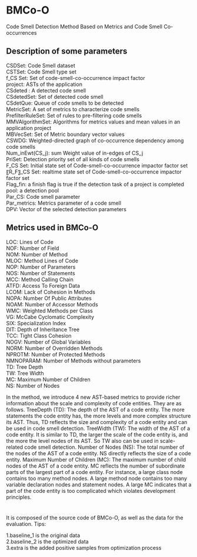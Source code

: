 # BMCo-O
Code Smell Detection Method Based on Metrics and Code Smell Co-occurrences 

## Description of some parameters  
CSDSet: Code Smell dataset  
CSTSet: Code Smell type set  
f_CS Set: Set of code-smell-co-occurrence impact factor  
project: ASTs of the application  
CSdeted : A detected code smell  
CSdetedSet: Set of detected code smell  
CSdetQue: Queue of code smells to be detected  
MetricSet: A set of metrics to characterize code smells  
PrefilterRuleSet: Set of rules to pre-filtering code smells  
MMVAlgorithmSet: Algorithms for metrics values and mean values in an application project  
MBVecSet: Set of Metric boundary vector values  
CSWDG: Weighted-directed graph of co-occurrence dependency among code smells  
Num_inEwt(CS_j): sum Weight value of in-edges of CS_j  
PriSet: Detection priority set of all kinds of code smells  
F_CS Set: Initial state set of Code-smell-co-occurrence impactor factor set  
〖R_F〗_CS Set: realtime state set of Code-smell-co-occurrence impactor factor set  
Flag_fin: a finish flag is true if the detection task of a project is completed  
pool: a detection pool  
Par_CS: Code smell parameter  
Par_metrics: Metrics parameter of a code smell  
DPV: Vector of the selected detection parameters  

## Metrics used in BMCo-O  
LOC: Lines of Code  
NOF: Number of Field  
NOM: Number of Method  
MLOC: Method Lines of Code  
NOP: Number of Parameters  
NOS: Number of Statements  
MCC: Method Calling Chain  
ATFD: Access To Foreign Data  
LCOM: Lack of Cohesion in Methods  
NOPA: Number Of Public Attributes  
NOAM: Number of Accessor Methods  
WMC: Weighted Methods per Class  
VG: McCabe Cyclomatic Complexity  
SIX: Specialization Index  
DIT: Depth of Inheritance Tree  
TCC: Tight Class Cohesion  
NOGV: Number of Global Variables  
NORM: Number of Overridden Methods  
NPROTM: Number of Protected Methods  
NMNOPARAM: Number of Methods without parameters  
TD: Tree Depth  
TW: Tree Width  
MC: Maximum Number of Children  
NS: Number of Nodes  

In the method, we introduce 4 new AST-based metrics to provide richer information about the scale and complexity of code entities. They are as follows.
TreeDepth (TD): The depth of the AST of a code entity. The more statements the code entity has, the more levels and more complex structure its AST. Thus, TD reflects the size and complexity of a code entity and can be used in code smell detection.
TreeWidth (TW): The width of the AST of a code entity. It is similar to TD, the larger the scale of the code entity is, and the more the level nodes of its AST. So TW also can be used in scale-related code smell detection.
Number of Nodes (NS): The total number of the nodes of the AST of a code entity. NS directly reflects the size of a code entity.
Maximum Number of Children (MC): The maximum number of child nodes of the AST of a code entity. MC reflects the number of subordinate parts of the largest part of a code entity. For instance, a large class node contains too many method nodes. A large method node contains too many variable declaration nodes and statement nodes. A large MC indicates that a part of the code entity is too complicated which violates development principles.


# 


It is composed of the source code of BMCo-O, as well as the data for the evaluation. Tips:  

1.baseline_1 is the original data  
2.baseline_2 is the optimized data  
3.extra is the added positive samples from optimization process  
